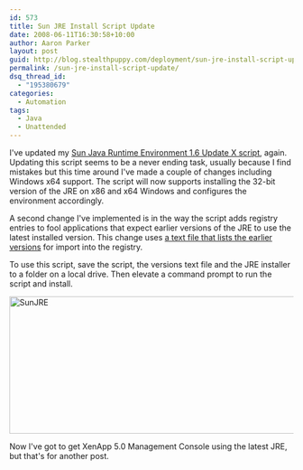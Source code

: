 ```yaml
---
id: 573
title: Sun JRE Install Script Update
date: 2008-06-11T16:30:58+10:00
author: Aaron Parker
layout: post
guid: http://blog.stealthpuppy.com/deployment/sun-jre-install-script-update
permalink: /sun-jre-install-script-update/
dsq_thread_id:
  - "195380679"
categories:
  - Automation
tags:
  - Java
  - Unattended
---
```

I've updated my [Sun Java Runtime Environment 1.6 Update X script](http://stealthpuppy.com/unattended/unattended-install-sun-java-runtime-environment-16-update-3), again. Updating this script seems to be a never ending task, usually because I find mistakes but this time around I've made a couple of changes including Windows x64 support. The script will now supports installing the 32-bit version of the JRE on x86 and x64 Windows and configures the environment accordingly.

A second change I've implemented is in the way the script adds registry entries to fool applications that expect earlier versions of the JRE to use the latest installed version. This change uses [a text file that lists the earlier versions](http://stealthpuppy.com/wp-content/uploads/2008/06/versions.txt) for import into the registry.

To use this script, save the script, the versions text file and the JRE installer to a folder on a local drive. Then elevate a command prompt to run the script and install.

<img border="0" alt="SunJRE" src="http://stealthpuppy.com/wp-content/uploads/2008/06/sunjre.png" width="577" height="243" /> 

Now I've got to get XenApp 5.0 Management Console using the latest JRE, but that's for another post.